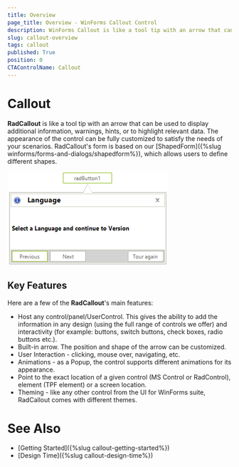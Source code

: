 ```yaml
---
title: Overview
page_title: Overview - WinForms Callout Control
description: WinForms Callout is like a tool tip with an arrow that can be used to display additional information, warnings, hints, or to highlight relevant data. 
slug: callout-overview
tags: callout
published: True
position: 0 
CTAControlName: Callout
---
```


# Callout 

**RadCallout** is like a tool tip with an arrow that can be used to display additional information, warnings, hints, or to highlight relevant data. The appearance of the control can be fully customized to satisfy the needs of your scenarios. RadCallout's form is based on our [ShapedForm]({%slug winforms/forms-and-dialogs/shapedform%}), which allows users to define different shapes. 

![winforms/callout-overview 001](images/callout-overview001.png) 


## Key Features

Here are a few of the **RadCallout**'s main features:

* Host any control/panel/UserControl. This gives the ability to add the information in any design (using the full range of controls we offer) and interactivity (for example: buttons, switch buttons, check boxes, radio buttons etc.).  
* Built-in arrow. The position and shape of the arrow can be customized. 
* User Interaction - clicking, mouse over, navigating, etc.
* Animations - as a Popup, the control supports different animations for its appearance.
* Point to the exact location of a given control (MS Control or RadControl), element (TPF element) or a screen location. 
* Theming - like any other control from the UI for WinForms suite, RadCallout comes with different themes.   
 

# See Also

* [Getting Started]({%slug callout-getting-started%})
* [Design Time]({%slug callout-design-time%}) 
 
        
